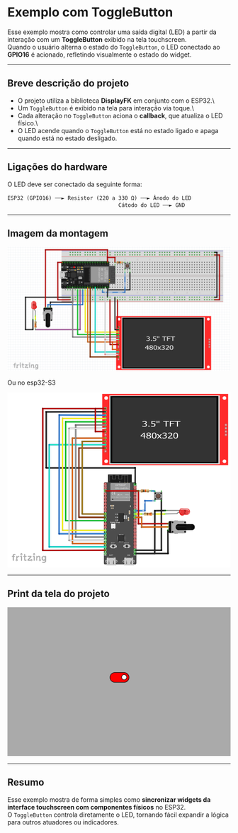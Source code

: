 # Exemplo com ToggleButton

Esse exemplo mostra como controlar uma saída digital (LED) a partir da
interação com um **ToggleButton** exibido na tela touchscreen.\
Quando o usuário alterna o estado do `ToggleButton`, o LED conectado ao
**GPIO16** é acionado, refletindo visualmente o estado do widget.

------------------------------------------------------------------------

## Breve descrição do projeto

-   O projeto utiliza a biblioteca **DisplayFK** em conjunto com o
    ESP32.\
-   Um `ToggleButton` é exibido na tela para interação via toque.\
-   Cada alteração no `ToggleButton` aciona o **callback**, que atualiza
    o LED físico.\
-   O LED acende quando o `ToggleButton` está no estado ligado e apaga
    quando está no estado desligado.

------------------------------------------------------------------------

## Ligações do hardware

O LED deve ser conectado da seguinte forma:

    ESP32 (GPIO16) ──► Resistor (220 a 330 Ω) ──► Ânodo do LED
                                       Cátodo do LED ──► GND

------------------------------------------------------------------------

## Imagem da montagem

![montagem](../montagem.png)

Ou no esp32-S3

![montagemS3](../montagemS3.png)

------------------------------------------------------------------------

## Print da tela do projeto

![Imagem da tela](screenshot.png)

------------------------------------------------------------------------

## Resumo

Esse exemplo mostra de forma simples como **sincronizar widgets da
interface touchscreen com componentes físicos** no ESP32.\
O `ToggleButton` controla diretamente o LED, tornando fácil expandir a
lógica para outros atuadores ou indicadores.

